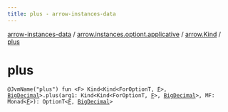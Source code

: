 ```yaml
---
title: plus - arrow-instances-data
---
```


[arrow-instances-data](../../index.html) / [arrow.instances.optiont.applicative](../index.html) / [arrow.Kind](index.html) / [plus](./plus.html)

# plus

`@JvmName("plus") fun <F> Kind<Kind<ForOptionT, `[`F`](plus.html#F)`>, `[`BigDecimal`](http://docs.oracle.com/javase/6/docs/api/java/math/BigDecimal.html)`>.plus(arg1: Kind<Kind<ForOptionT, `[`F`](plus.html#F)`>, `[`BigDecimal`](http://docs.oracle.com/javase/6/docs/api/java/math/BigDecimal.html)`>, MF: Monad<`[`F`](plus.html#F)`>): OptionT<`[`F`](plus.html#F)`, `[`BigDecimal`](http://docs.oracle.com/javase/6/docs/api/java/math/BigDecimal.html)`>`